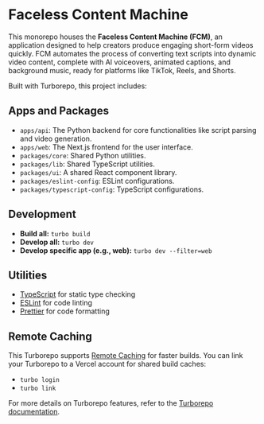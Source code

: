 # Faceless Content Machine

This monorepo houses the **Faceless Content Machine (FCM)**, an application designed to help creators produce engaging short-form videos quickly. FCM automates the process of converting text scripts into dynamic video content, complete with AI voiceovers, animated captions, and background music, ready for platforms like TikTok, Reels, and Shorts.

Built with Turborepo, this project includes:

## Apps and Packages

*   `apps/api`: The Python backend for core functionalities like script parsing and video generation.
*   `apps/web`: The Next.js frontend for the user interface.
*   `packages/core`: Shared Python utilities.
*   `packages/lib`: Shared TypeScript utilities.
*   `packages/ui`: A shared React component library.
*   `packages/eslint-config`: ESLint configurations.
*   `packages/typescript-config`: TypeScript configurations.

## Development

*   **Build all:** `turbo build`
*   **Develop all:** `turbo dev`
*   **Develop specific app (e.g., web):** `turbo dev --filter=web`

## Utilities

*   [TypeScript](https://www.typescriptlang.org/) for static type checking
*   [ESLint](https://eslint.org/) for code linting
*   [Prettier](https://prettier.io) for code formatting

## Remote Caching

This Turborepo supports [Remote Caching](https://turborepo.com/docs/core-concepts/remote-caching) for faster builds. You can link your Turborepo to a Vercel account for shared build caches:

*   `turbo login`
*   `turbo link`

For more details on Turborepo features, refer to the [Turborepo documentation](https://turborepo.com/docs).